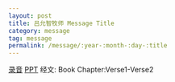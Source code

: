 ```yaml
---
layout: post
title: 吕允智牧师 Message Title                                
category: message
tag: message
permalink: /message/:year-:month-:day-:title
---
```


[录音](http://media.wcec-home.org/audio/message/20141228_Lu.mp3) [PPT]() 经文: Book Chapter:Verse1-Verse2
